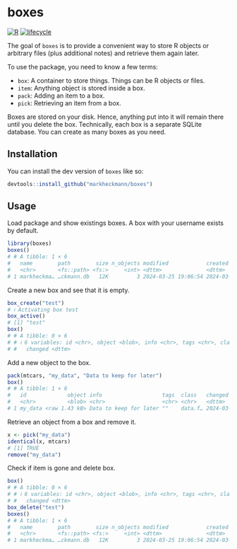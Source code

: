 
<!-- README.md is generated from README.Rmd. Please edit that file -->

# boxes

<!-- badges -->

[![R](https://img.shields.io/badge/language-R-blue)]()
[![lifecycle](https://img.shields.io/badge/lifecycle-experimental-orange)]()
<!-- badges -->

The goal of `boxes` is to provide a convenient way to store R objects or
arbitrary files (plus additional notes) and retrieve them again later.

To use the package, you need to know a few terms:

- `box`: A container to store things. Things can be R objects or files.
- `item`: Anything object is stored inside a box.
- `pack`: Adding an item to a box.
- `pick`: Retrieving an item from a box.

Boxes are stored on your disk. Hence, anything put into it will remain
there until you delete the box. Technically, each box is a separate
SQLite database. You can create as many boxes as you need.

## Installation

You can install the dev version of `boxes` like so:

``` r
devtools::install_github("markheckmann/boxes")
```

## Usage

Load package and show existings boxes. A box with your username exists
by default.

``` r
library(boxes)
boxes()
# # A tibble: 1 × 6
#   name        path        size n_objects modified            created            
#   <chr>       <fs::path> <fs:>     <int> <dttm>              <dttm>             
# 1 markheckma… …ckmann.db   12K         3 2024-03-25 19:06:54 2024-03-25 13:50:49
```

Create a new box and see that it is empty.

``` r
box_create("test")
# ℹ Activating box test
box_active()
# [1] "test"
box()
# # A tibble: 0 × 6
# # ℹ 6 variables: id <chr>, object <blob>, info <chr>, tags <chr>, class <chr>,
# #   changed <dttm>
```

Add a new object to the box.

``` r
pack(mtcars, "my_data", "Data to keep for later")
box()
# # A tibble: 1 × 6
#   id             object info                   tags  class   changed            
#   <chr>          <blob> <chr>                  <chr> <chr>   <dttm>             
# 1 my_data <raw 1.43 kB> Data to keep for later ""    data.f… 2024-03-25 19:07:55
```

Retrieve an object from a box and remove it.

``` r
x <- pick("my_data")
identical(x, mtcars)
# [1] TRUE
remove("my_data")
```

Check if item is gone and delete box.

``` r
box()
# # A tibble: 0 × 6
# # ℹ 6 variables: id <chr>, object <blob>, info <chr>, tags <chr>, class <chr>,
# #   changed <dttm>
box_delete("test")
boxes()
# # A tibble: 1 × 6
#   name        path        size n_objects modified            created            
#   <chr>       <fs::path> <fs:>     <int> <dttm>              <dttm>             
# 1 markheckma… …ckmann.db   12K         3 2024-03-25 19:06:54 2024-03-25 13:50:49
```
